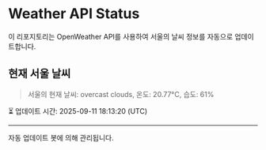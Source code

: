 
# Weather API Status

이 리포지토리는 OpenWeather API를 사용하여 서울의 날씨 정보를 자동으로 업데이트합니다.

## 현재 서울 날씨
> 서울의 현재 날씨: overcast clouds, 온도: 20.77°C, 습도: 61%

⏳ 업데이트 시간: 2025-09-11 18:13:20 (UTC)

---
자동 업데이트 봇에 의해 관리됩니다.
